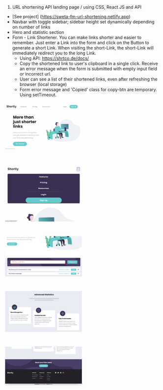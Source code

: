 1. URL shortening API landing page / using CSS, React JS and API

- [See project] (https://sweta-fm-url-shortening.netlify.app)
- Navbar with toggle sidebar; sidebar height set dynamically depending on number of links
- Hero and statistic section
- Form - Link Shortener. You can make links shorter and easier to remember. Just enter a Link into the form and click on the Button to generate a short Link. When visiting the short-Link, the short-Link will immediately redirect you to the long Link.
  - Using API: https://shrtco.de/docs/
  - Copy the shortened link to user's clipboard in a single click. Receive an error message when the form is submitted with empty input field or incorrect url.
  - User can see a list of their shortened links, even after refreshing the browser (local storage)
  - Form error message and 'Copied' class for copy-btn are temporary. Using setTimeout.

<p align-items: center>
    <img src='./readme-images/Screenshot-url-shortening-01.png' width='250'>
</p>
<br/>

<p align-items: center>
    <img src='readme-images/Screenshot-url-shortening-02.png' width='250'>
</p>
<br/>

<p align-items: center>
    <img src='readme-images/Screenshot-url-shortening-03.png' width='250'>
</p>
<br/>

<p align-items: center>
    <img src='readme-images/Screenshot-url-shortening-04.png' width='250'>
</p>
<br/>

<p align-items: center>
    <img src='readme-images/Screenshot-url-shortening-05.png' width='250'>
</p>
<br/>
